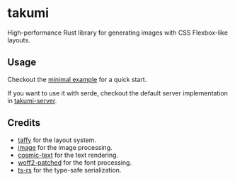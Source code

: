 # takumi

High-performance Rust library for generating images with CSS Flexbox-like layouts.

## Usage

Checkout the [minimal example](https://github.com/kane50613/takumi/blob/main/example/src/minimal.rs) for a quick start.

If you want to use it with serde, checkout the default server implementation in [takumi-server](https://github.com/kane50613/takumi/tree/main/takumi-server).

## Credits

- [taffy](https://github.com/DioxusLabs/taffy) for the layout system.
- [image](https://github.com/image-rs/image) for the image processing.
- [cosmic-text](https://github.com/kornelski/cosmic-text) for the text rendering.
- [woff2-patched](https://github.com/zimond/woff2-rs) for the font processing.
- [ts-rs](https://github.com/AlephAlpha/ts-rs) for the type-safe serialization.
